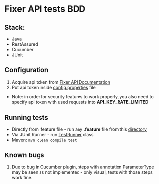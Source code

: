 # Fixer API tests BDD

## Stack:
- Java
- RestAssured
- Cucumber
- JUnit

## Configuration

1. Acquire api token from [Fixer API Documentation](https://apilayer.com/marketplace/fixer-api)
2. Put api token inside [config.properties](src/test/resources/config.properties) file

- Note: in order for security features to work properly, you also need to specify api token with used requests into **API_KEY_RATE_LIMITED**

## Running tests
- Directly from .feature file - run any **.feature** file from this [directory](src/test/resources/features)
- Via JUnit Runner - run [TestRunner](src/test/java/TestRunner.java) class
- Maven:
```mvn clean compile test```

## Known bugs
1. Due to bug in Cucumber plugin, steps with annotation ParameterType may be seen as not implemented - only visual, tests with those steps work fine.
